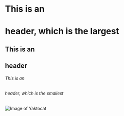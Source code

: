 # This is an <h1> header, which is the largest

## This is an <h2> header

###### This is an <h6> header, which is the smallest
![Image of Yaktocat](https://octodex.github.com/images/yaktocat.png)
